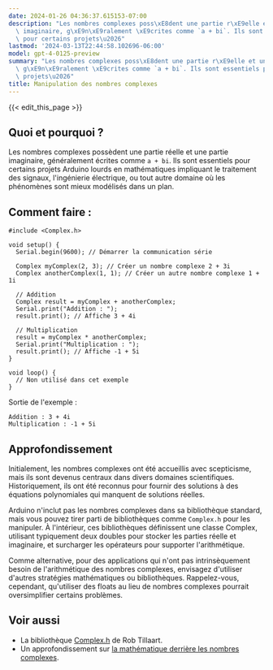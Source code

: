 ```yaml
---
date: 2024-01-26 04:36:37.615153-07:00
description: "Les nombres complexes poss\xE8dent une partie r\xE9elle et une partie\
  \ imaginaire, g\xE9n\xE9ralement \xE9crites comme `a + bi`. Ils sont essentiels\
  \ pour certains projets\u2026"
lastmod: '2024-03-13T22:44:58.102696-06:00'
model: gpt-4-0125-preview
summary: "Les nombres complexes poss\xE8dent une partie r\xE9elle et une partie imaginaire,\
  \ g\xE9n\xE9ralement \xE9crites comme `a + bi`. Ils sont essentiels pour certains\
  \ projets\u2026"
title: Manipulation des nombres complexes
---
```


{{< edit_this_page >}}

## Quoi et pourquoi ?
Les nombres complexes possèdent une partie réelle et une partie imaginaire, généralement écrites comme `a + bi`. Ils sont essentiels pour certains projets Arduino lourds en mathématiques impliquant le traitement des signaux, l'ingénierie électrique, ou tout autre domaine où les phénomènes sont mieux modélisés dans un plan.

## Comment faire :
```Arduino
#include <Complex.h>

void setup() {
  Serial.begin(9600); // Démarrer la communication série
  
  Complex myComplex(2, 3); // Créer un nombre complexe 2 + 3i
  Complex anotherComplex(1, 1); // Créer un autre nombre complexe 1 + 1i
  
  // Addition
  Complex result = myComplex + anotherComplex; 
  Serial.print("Addition : "); 
  result.print(); // Affiche 3 + 4i
  
  // Multiplication
  result = myComplex * anotherComplex; 
  Serial.print("Multiplication : ");
  result.print(); // Affiche -1 + 5i
}

void loop() {
  // Non utilisé dans cet exemple
}
```
Sortie de l'exemple :
```
Addition : 3 + 4i
Multiplication : -1 + 5i
```

## Approfondissement
Initialement, les nombres complexes ont été accueillis avec scepticisme, mais ils sont devenus centraux dans divers domaines scientifiques. Historiquement, ils ont été reconnus pour fournir des solutions à des équations polynomiales qui manquent de solutions réelles.

Arduino n'inclut pas les nombres complexes dans sa bibliothèque standard, mais vous pouvez tirer parti de bibliothèques comme `Complex.h` pour les manipuler. À l'intérieur, ces bibliothèques définissent une classe Complex, utilisant typiquement deux doubles pour stocker les parties réelle et imaginaire, et surcharger les opérateurs pour supporter l'arithmétique.

Comme alternative, pour des applications qui n'ont pas intrinsèquement besoin de l'arithmétique des nombres complexes, envisagez d'utiliser d'autres stratégies mathématiques ou bibliothèques. Rappelez-vous, cependant, qu'utiliser des floats au lieu de nombres complexes pourrait oversimplifier certains problèmes.

## Voir aussi
- La bibliothèque [Complex.h](https://github.com/RobTillaart/Complex) de Rob Tillaart.
- Un approfondissement sur [la mathématique derrière les nombres complexes](https://mathworld.wolfram.com/ComplexNumber.html).
